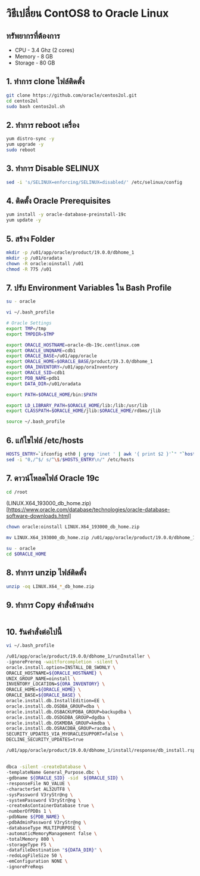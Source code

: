 # วิธีเปลี่ยน ContOS8 to Oracle Linux

## ทรัพยากรที่ต้องการ
- CPU - 3.4 Ghz (2 cores)
- Memory - 8 GB
- Storage - 80 GB

## 1. ทำการ clone ไฟล์ติดตั้ง
```bash
git clone https://github.com/oracle/centos2ol.git
cd centos2ol
sudo bash centos2ol.sh
```

## 2. ทำการ reboot เครื่อง
```bash
yum distro-sync -y
yum upgrade -y
sudo reboot
```

## 3. ทำการ Disable SELINUX
```bash
sed -i 's/SELINUX=enforcing/SELINUX=disabled/' /etc/selinux/config
```

## 4. ติดตั้ง Oracle Prerequisites
```bash
yum install -y oracle-database-preinstall-19c
yum update -y
```
## 5. สร้าง Folder
```bash
mkdir -p /u01/app/oracle/product/19.0.0/dbhome_1
mkdir -p /u01/oradata
chown -R oracle:oinstall /u01 
chmod -R 775 /u01 
```

## 7. ปรับ Environment Variables ใน Bash Profile
```bash
su - oracle
```

```bash
vi ~/.bash_profile
```

```bash
# Oracle Settings
export TMP=/tmp
export TMPDIR=$TMP

export ORACLE_HOSTNAME=oracle-db-19c.centlinux.com
export ORACLE_UNQNAME=cdb1
export ORACLE_BASE=/u01/app/oracle
export ORACLE_HOME=$ORACLE_BASE/product/19.3.0/dbhome_1
export ORA_INVENTORY=/u01/app/oraInventory
export ORACLE_SID=cdb1
export PDB_NAME=pdb1
export DATA_DIR=/u01/oradata

export PATH=$ORACLE_HOME/bin:$PATH

export LD_LIBRARY_PATH=$ORACLE_HOME/lib:/lib:/usr/lib
export CLASSPATH=$ORACLE_HOME/jlib:$ORACLE_HOME/rdbms/jlib
```

```bash
source ~/.bash_profile
```

## 6. แก้ไขไฟล์ /etc/hosts
```bash
HOSTS_ENTRY=`ifconfig eth0 | grep 'inet ' | awk '{ print $2 }'`" "`hostname`
sed -i "0,/^$/ s/^\$/$HOSTS_ENTRY\n/" /etc/hosts
```

## 7. ดาวน์โหลดไฟล์ Oracle 19c
```bash
cd /root
```
(LINUX.X64_193000_db_home.zip)[https://www.oracle.com/database/technologies/oracle-database-software-downloads.html]
```bash
chown oracle:oinstall LINUX.X64_193000_db_home.zip

mv LINUX.X64_193000_db_home.zip /u01/app/oracle/product/19.0.0/dbhome_1/

su - oracle
cd $ORACLE_HOME
```

## 8. ทำการ unzip ไฟล์ติดตั้ง
```bash
unzip -oq LINUX.X64_*_db_home.zip
```

## 9. ทำการ Copy คำสั่งด้านล่าง
```bash

```

## 10. รันคำสั่งต่อไปนี้
```bash
vi ~/.bash_profile
```

```bash
/u01/app/oracle/product/19.0.0/dbhome_1/runInstaller \
-ignorePrereq -waitforcompletion -silent \
oracle.install.option=INSTALL_DB_SWONLY \
ORACLE_HOSTNAME=${ORACLE_HOSTNAME} \
UNIX_GROUP_NAME=oinstall \
INVENTORY_LOCATION=${ORA_INVENTORY} \
ORACLE_HOME=${ORACLE_HOME} \
ORACLE_BASE=${ORACLE_BASE} \
oracle.install.db.InstallEdition=EE \
oracle.install.db.OSDBA_GROUP=dba \
oracle.install.db.OSBACKUPDBA_GROUP=backupdba \
oracle.install.db.OSDGDBA_GROUP=dgdba \
oracle.install.db.OSKMDBA_GROUP=kmdba \
oracle.install.db.OSRACDBA_GROUP=racdba \
SECURITY_UPDATES_VIA_MYORACLESUPPORT=false \
DECLINE_SECURITY_UPDATES=true

/u01/app/oracle/product/19.0.0/dbhome_1/install/response/db_install.rsp
```

## 
```bash
dbca -silent -createDatabase \
-templateName General_Purpose.dbc \
-gdbname ${ORACLE_SID} -sid  ${ORACLE_SID} \
-responseFile NO_VALUE \
-characterSet AL32UTF8 \
-sysPassword V3ryStr@ng \
-systemPassword V3ryStr@ng \
-createAsContainerDatabase true \
-numberOfPDBs 1 \
-pdbName ${PDB_NAME} \
-pdbAdminPassword V3ryStr@ng \
-databaseType MULTIPURPOSE \
-automaticMemoryManagement false \
-totalMemory 800 \
-storageType FS \
-datafileDestination "${DATA_DIR}" \
-redoLogFileSize 50 \
-emConfiguration NONE \
-ignorePreReqs
```










